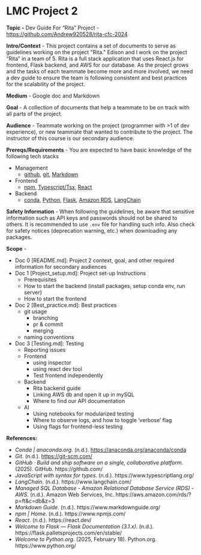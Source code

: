 # LMC Project 2

**Topic -** Dev Guide For “Rita” Project - <https://github.com/Andrew920528/rita-cfc-2024>

**Intro/Context** - This project contains a set of documents to serve as guidelines working on the project "Rita." Edison and I work on the project “Rita” in a team of 5. Rita is a full stack application that uses React.js for frontend, Flask backend, and AWS for our database. As the project grows and the tasks of each teammate become more and more involved, we need a dev guide to ensure the team is following consistent and best practices for the scalability of the project.

**Medium** - Google doc and Markdown

**Goal** - A collection of documents that help a teammate to be on track with all parts of the project.

**Audience** - Teammate working on the project (programmer with >1 of dev experience), or new teammate that wanted to contribute to the project. The instructor of this course is our secondary audience.

**Prereqs/Requirements** -
You are expected to have basic knowledge of the following tech stacks
- Management
  - [github](https://github.com/), [git](https://git-scm.com/), [Markdown](https://www.markdownguide.org/)
- Frontend
  - [npm](https://www.npmjs.com/), [Typescript/Tsx](https://www.typescriptlang.org/), [React](https://react.dev/)
- Backend
  - [conda](https://anaconda.org/anaconda/conda), [Python](https://www.python.org/), [Flask](https://flask.palletsprojects.com/en/stable/), [Amazon RDS](https://aws.amazon.com/rds/?p=ft\&c=db\&z=3), [LangChain](https://www.langchain.com/)

**Safety Information** - When following the guidelines, be aware that sensitive information such as API keys and passwords should not be shared to others. It is recommended to use `.env` file for handling such info. Also check for safety notices (deprecation warning, etc.) when downloading any packages. 

**Scope** -
- Doc 0 \[README.md]: Project 2 context, goal, and other required information for secondary audiences
- Doc 1 \[Project_setup.md]: Project set-up Instructions
  - Prerequisites
  - How to start the backend (install packages, setup conda env, run server)
  - How to start the frontend
- Doc 2 \[Best_practice.md]: Best practices
  - git usage
    - branching
    - pr & commit
    - merging
  - naming conventions
- Doc 3 \[Testing.md]: Testing
  - Reporting issues
  - Frontend
    - using inspector
    - using react dev tool
    - Test frontend independently
  - Backend
    - Rita backend guide
    - Linking AWS db and open it up in mySQL
    - Where to find our API documentation
  - AI
    - Using notebooks for modularized testing
    - Where to observe logs, and how to toggle ‘verbose’ flag
    - Using flags for frontend-less testing

**References:**
- _Conda | anaconda.org_. (n.d.). <https://anaconda.org/anaconda/conda>
- _Git_. (n.d.). <https://git-scm.com/>
- _GitHub · Build and ship software on a single, collaborative platform_. (2025). GitHub. https\://github.com/
- _JavaScript with syntax for types._ (n.d.). https\://www\.typescriptlang.org/
- _LangChain_. (n.d.). https\://www\.langchain.com/
- _Managed SQL Database - Amazon Relational Database Service (RDS) - AWS_. (n.d.). Amazon Web Services, Inc. https\://aws.amazon.com/rds/?p=ft\&c=db\&z=3
- _Markdown Guide_. (n.d.). https\://www\.markdownguide.org/
- _npm | Home_. (n.d.). https\://www\.npmjs.com/
- _React_. (n.d.). https\://react.dev/
- _Welcome to Flask — Flask Documentation (3.1.x)_. (n.d.). https\://flask.palletsprojects.com/en/stable/
- _Welcome to Python.org_. (2025, February 18). Python.org. https\://www\.python.org/
